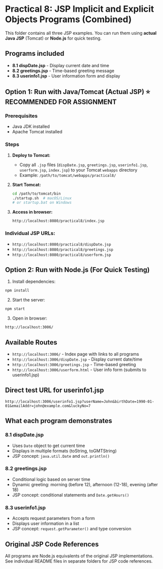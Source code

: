 # Practical 8: JSP Implicit and Explicit Objects Programs (Combined)

This folder contains all three JSP examples. You can run them using **actual Java JSP** (Tomcat) or **Node.js** for quick testing.

## Programs included

- **8.1 dispDate.jsp** - Display current date and time
- **8.2 greetings.jsp** - Time-based greeting message
- **8.3 userinfo1.jsp** - User information form and display

## Option 1: Run with Java/Tomcat (Actual JSP) ⭐ RECOMMENDED FOR ASSIGNMENT

### Prerequisites

- Java JDK installed
- Apache Tomcat installed

### Steps

1. **Deploy to Tomcat:**

   - Copy all `.jsp` files (`dispDate.jsp`, `greetings.jsp`, `userinfo1.jsp`, `userform.jsp`, `index.jsp`) to your Tomcat `webapps` directory
   - Example: `/path/to/tomcat/webapps/practical8/`

2. **Start Tomcat:**

   ```bash
   cd /path/to/tomcat/bin
   ./startup.sh  # macOS/Linux
   # or startup.bat on Windows
   ```

3. **Access in browser:**
   ```
   http://localhost:8080/practical8/index.jsp
   ```

### Individual JSP URLs:

- `http://localhost:8080/practical8/dispDate.jsp`
- `http://localhost:8080/practical8/greetings.jsp`
- `http://localhost:8080/practical8/userform.jsp`

## Option 2: Run with Node.js (For Quick Testing)

1. Install dependencies:

```bash
npm install
```

2. Start the server:

```bash
npm start
```

3. Open in browser:

```
http://localhost:3006/
```

## Available Routes

- `http://localhost:3006/` - Index page with links to all programs
- `http://localhost:3006/dispDate.jsp` - Display current date/time
- `http://localhost:3006/greetings.jsp` - Time-based greeting
- `http://localhost:3006/userform.html` - User info form (submits to userinfo1.jsp)

## Direct test URL for userinfo1.jsp

```
http://localhost:3006/userinfo1.jsp?userName=John&birthDate=1990-01-01&emailAddr=john@example.com&luckyNo=7
```

## What each program demonstrates

### 8.1 dispDate.jsp

- Uses `Date` object to get current time
- Displays in multiple formats (toString, toGMTString)
- JSP concept: `java.util.Date` and `out.println()`

### 8.2 greetings.jsp

- Conditional logic based on server time
- Dynamic greeting: morning (before 12), afternoon (12-18), evening (after 18)
- JSP concept: conditional statements and `Date.getHours()`

### 8.3 userinfo1.jsp

- Accepts request parameters from a form
- Displays user information in a list
- JSP concept: `request.getParameter()` and type conversion

## Original JSP Code References

All programs are Node.js equivalents of the original JSP implementations. See individual README files in separate folders for JSP code references.
